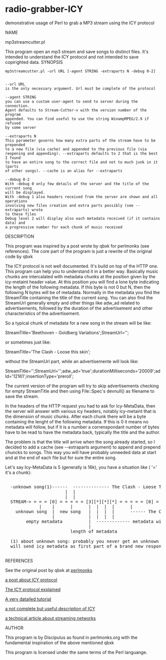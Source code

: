# radio-grabber-ICY
demonstrative usage of Perl to grab a MP3 stream using the ICY protocol

NAME

mp3streamcutter.pl

This program open an mp3 stream and save songs to distinct files. It's intended to understand the ICY protocol and not intended to save copirighted data.
SYNOPSIS

    mp3streamcutter.pl -url URL [-agent STRING -extraparts N -debug 0-2]
    

    --url URL
    is the only necessary argument. Url must be complete of the protocol
    
    --agent STRING
    you can use a custom user-agent to send to server during the connection.
    Agent defaults to Stream-Cutter-v with the version number of the program
    appended. You can find useful to use the string WinampMPEG/2.9 if refused
    by some server
    
    --extraparts N
    This parameter governs how many extra parts of the stream have to be prepended
    to a new file (via cache) and appended to the previous file (via 
    reopening and appending). --extraparts defaults to 2 that is the best I found
    to have an entire song to the correct file and not to much junk in it (parts
    of other songs). --cache is an alias for --extraparts
    
    --debug 0-2
    With -debug 0 only few details of the server and the title of the current song
    will be displayed.
    With -debug 1 also headers received from the server are shown and all operations
    involving new files creation and extra parts possibly (see --extraparts) wrote
    to these files
    Debug level 2 will display also each metadata received (if it contains data) and
    a progressive number for each chunk of music received

DESCRIPTION

This program was inspired by a post wrote by qbxk for perlmonks (see references). The core part of the program is just a rewrite of the original code by qbxk

The ICY protocol is not well documented. It's build on top of the HTTP one. This program can help you to understand it in a better way. Basically music chunks are intercalated with metadata chunks at the position given by the icy-metaint header value. At this position you will find a lone byte indicating the length of the following metadata. If this byte is not 0 but N, then the following N bytes will be of metadata. Normally in the metadata you find the StreamTitle containing the title of the current song. You can also find the StreamUrl generally empty and other things like adw_ad related to advertisements, followed by the duration of the advertisement and other characteristics of the advertisement.

So a typical chunk of metadata for a new song in the stream will be like:

StreamTitle='Beethoven - Goldberg Variations';StreamUrl='';

or sometimes just like:

StreamTitle='The Clash - Loose this skin';

without the StreamUrl part, while an advertisemente will look like:

StreamTitle='';StreamUrl='';adw_ad='true';durationMilliseconds='20009';adId='12161';insertionType='preroll';

The current version of the program will try to skip advertisements checking for empty StreamTitle and then using File::Spec's devnull() as filename to save the stream.

In the headers of the HTTP request you had to ask for Icy-MetaData, then the server will answer with various icy headers, notably icy-metaint that is the dimension of music chunks. After each chunk there will be a byte containing the lenght of the following metadata. If this is 0 it means no metadata will follow, but if it is a number a correnspondant number of bytes have to be read to have the metadata back, typically the title and the author.

The problem is that the title will arrive when the song already started, so I decided to add a cache (see --extraparts argument) to append and prepend chuncks to songs. This way you will have probably unneeded data at start and at the end of each file but for sure the entire song.

Let's say Icy-MetaData is 5 (generally is 16k), you have a situation like ( '=' it's a chunk):


<pre>

  -unknown song(1)------  -------------- The Clash - Loose This Skin ------- ...
                       |  |
                       |  |
  STREAM-> = = = [0] = = = = = [3][*][*][*] = = = = = [0] = = = = = [0] = = = ...
             |    |      |      |  |  |  |      |             |           |
    unknown song  |  new song   |  |  |  |      ------ The Clash - Loose This Skin 
                  |             |  |  |  |
        empty metadata          |  ------------- metadata with new title
                                |
                         length of metadata

  (1) about unknown song: probably you never get an unknown song: I suspect that ICY protocol
  will send icy metadata as first part of a brand new response.

</pre>


REFERENCES

See the original post by qbxk at [perlmonks](perlmonks|https://www.perlmonks.org/index.pl?node_id=534645) 

[a post about ICY protocol](https://stackoverflow.com/questions/4911062/pulling-track-info-from-an-audio-stream-using-php/4914538#4914538)

[The ICY protocol explained](http://www.smackfu.com/stuff/programming/shoutcast.html)

[A very datailed tutorial](https://thecodeartist.blogspot.com/2013/02/shoutcast-internet-radio-protocol.html)

[a not complete but useful description of ICY](https://www.radiotoolbox.com/community/forums/viewtopic.php?t=74)

[a technical article about streaming networks](https://people.kth.se/~johanmon/dse/casty.pdf)


AUTHOR

This program is by Discipulus as found in perlmonks.org with the fundamental inspiration of the above mentioned qbxk

This program is licensed under the same terms of the Perl languange.

